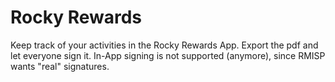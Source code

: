 # Rocky Rewards

Keep track of your activities in the Rocky Rewards App. Export the pdf and let
everyone sign it. In-App signing is not supported (anymore), since RMISP wants
"real" signatures.

